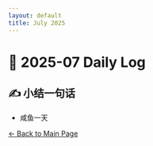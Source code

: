 ```yaml
---
layout: default
title: July 2025
---
```


# 📅 2025-07  Daily Log





## ✍️ 小结一句话
- 咸鱼一天


[← Back to Main Page](/index.md)
 


